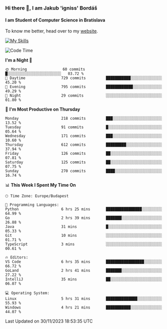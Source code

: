 ### Hi there 👋, I am Jakub 'igniss' Bordáš

#### I am Student of Computer Science in Bratislava
To know me better, head over to my [website](https://bordas.sk).

[![My Skills](https://skillicons.dev/icons?i=js,html,css,figma,svelte,java,kotlin,python,postgresql,typescript,nest,nodejs)](https://bordas.sk)


<!--START_SECTION:waka-->
![Code Time](http://img.shields.io/badge/Code%20Time-1%2C291%20hrs%2040%20mins-blue)

**I'm a Night 🦉** 

```text
🌞 Morning                60 commits          █░░░░░░░░░░░░░░░░░░░░░░░░   03.72 % 
🌆 Daytime                729 commits         ███████████░░░░░░░░░░░░░░   45.20 % 
🌃 Evening                795 commits         ████████████░░░░░░░░░░░░░   49.29 % 
🌙 Night                  29 commits          ░░░░░░░░░░░░░░░░░░░░░░░░░   01.80 % 
```
📅 **I'm Most Productive on Thursday** 

```text
Monday                   218 commits         ███░░░░░░░░░░░░░░░░░░░░░░   13.52 % 
Tuesday                  91 commits          █░░░░░░░░░░░░░░░░░░░░░░░░   05.64 % 
Wednesday                171 commits         ███░░░░░░░░░░░░░░░░░░░░░░   10.60 % 
Thursday                 612 commits         █████████░░░░░░░░░░░░░░░░   37.94 % 
Friday                   126 commits         ██░░░░░░░░░░░░░░░░░░░░░░░   07.81 % 
Saturday                 125 commits         ██░░░░░░░░░░░░░░░░░░░░░░░   07.75 % 
Sunday                   270 commits         ████░░░░░░░░░░░░░░░░░░░░░   16.74 % 
```


📊 **This Week I Spent My Time On** 

```text
🕑︎ Time Zone: Europe/Budapest

💬 Programming Languages: 
Python                   6 hrs 25 mins       ████████████████░░░░░░░░░   64.99 % 
Go                       2 hrs 39 mins       ███████░░░░░░░░░░░░░░░░░░   26.88 % 
Java                     31 mins             █░░░░░░░░░░░░░░░░░░░░░░░░   05.33 % 
Git                      10 mins             ░░░░░░░░░░░░░░░░░░░░░░░░░   01.71 % 
TypeScript               3 mins              ░░░░░░░░░░░░░░░░░░░░░░░░░   00.61 % 

🔥 Editors: 
VS Code                  6 hrs 35 mins       █████████████████░░░░░░░░   66.72 % 
GoLand                   2 hrs 41 mins       ███████░░░░░░░░░░░░░░░░░░   27.22 % 
IntelliJ                 35 mins             ██░░░░░░░░░░░░░░░░░░░░░░░   06.07 % 

💻 Operating System: 
Linux                    5 hrs 31 mins       ██████████████░░░░░░░░░░░   55.93 % 
Windows                  4 hrs 21 mins       ███████████░░░░░░░░░░░░░░   44.07 % 
```


 Last Updated on 30/11/2023 18:53:35 UTC
<!--END_SECTION:waka-->
